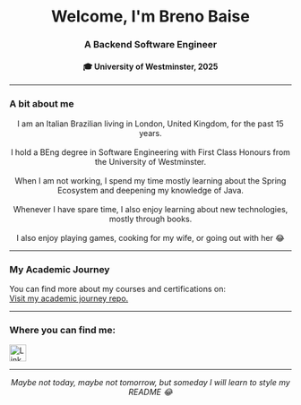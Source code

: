 <h1 align="center">Welcome, I'm Breno Baise</h1>
<h3 align="center">A Backend Software Engineer</h3>
<h4 align="center">🎓 University of Westminster, 2025</h4>

---

### A bit about me

<p align="center">
  I am an Italian Brazilian living in London, United Kingdom, for the past 15 years. <br><br>
  I hold a BEng degree in Software Engineering with First Class Honours from the University of Westminster. <br><br>
  When I am not working, I spend my time mostly learning about the Spring Ecosystem and deepening my knowledge of Java. <br><br>
  Whenever I have spare time, I also enjoy learning about new technologies, mostly through books. <br><br>
  I also enjoy playing games, cooking for my wife, or going out with her 😂
</p>

---

<h3 align="left">My Academic Journey</h3>
<p align="left">
  You can find more about my courses and certifications on: <br>
  <a href="https://github.com/brenobaise/my-academic-journey.git" target="_blank">
    Visit my academic journey repo.
  </a>
</p>

---

<h3 align="left">Where you can find me:</h3>
<p align="left">
  <a href="https://linkedin.com/in/brenobaise" target="_blank">
    <img src="https://img.shields.io/badge/-LinkedIn-0077B5?style=flat-square&logo=Linkedin&logoColor=white" alt="LinkedIn" height="30" />
  </a>
</p>

---

<p align="center">
  <em>Maybe not today, maybe not tomorrow, but someday I will learn to style my README 😂</em>
</p>
